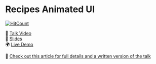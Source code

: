 # Recipes Animated UI

[![HitCount](https://hits.dwyl.com/roaa94/recipes_ui_app.svg?style=flat-square&show=unique)](http://hits.dwyl.com/roaa94/recipes_ui_app)

🎥 <a target="_blank" href="https://youtu.be/-BcQAWdtq5E?t=342">Talk Video</a>
</br>
📑 <a target="_blank" href="https://docs.google.com/presentation/d/1IbV3c8glWU9T5AsYU5Iiwto4vjm1e05_UB1vqRj8Q7g">Slides</a>
</br>
🌍 <a target="_blank" href="https://recipes-ui.roaakdm.com/">Live Demo</a>

📃 [Check out this article for full details and a written version of the talk](https://medium.com/@roaakdm/c7130939a4c1)

